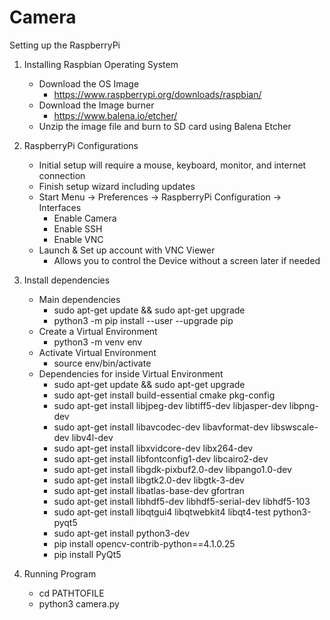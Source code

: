 # Camera

Setting up the RaspberryPi

1. Installing Raspbian Operating System
    - Download the OS Image
       - https://www.raspberrypi.org/downloads/raspbian/
    - Download the Image burner
       - https://www.balena.io/etcher/
    - Unzip the image file and burn to SD card using Balena Etcher
  
2. RaspberryPi Configurations
    - Initial setup will require a mouse, keyboard, monitor, and internet connection
    - Finish setup wizard including updates
    - Start Menu -> Preferences -> RaspberryPi Configuration -> Interfaces
        - Enable Camera 
        - Enable SSH 
        - Enable VNC 
    - Launch & Set up account with VNC Viewer
        - Allows you to control the Device without a screen later if needed


3. Install dependencies
    - Main dependencies
        - sudo apt-get update && sudo apt-get upgrade
        - python3 -m pip install --user --upgrade pip
    - Create a Virtual Environment
        - python3 -m venv env
    - Activate Virtual Environment
        - source env/bin/activate
    - Dependencies for inside Virtual Environment
        - sudo apt-get update && sudo apt-get upgrade
        - sudo apt-get install build-essential cmake pkg-config
        - sudo apt-get install libjpeg-dev libtiff5-dev libjasper-dev libpng-dev
        - sudo apt-get install libavcodec-dev libavformat-dev libswscale-dev libv4l-dev
        - sudo apt-get install libxvidcore-dev libx264-dev
        - sudo apt-get install libfontconfig1-dev libcairo2-dev
        - sudo apt-get install libgdk-pixbuf2.0-dev libpango1.0-dev
        - sudo apt-get install libgtk2.0-dev libgtk-3-dev
        - sudo apt-get install libatlas-base-dev gfortran
        - sudo apt-get install libhdf5-dev libhdf5-serial-dev libhdf5-103
        - sudo apt-get install libqtgui4 libqtwebkit4 libqt4-test python3-pyqt5
        - sudo apt-get install python3-dev
        - pip install opencv-contrib-python==4.1.0.25
        - pip install PyQt5



4. Running Program
    - cd PATHTOFILE
    - python3 camera.py

